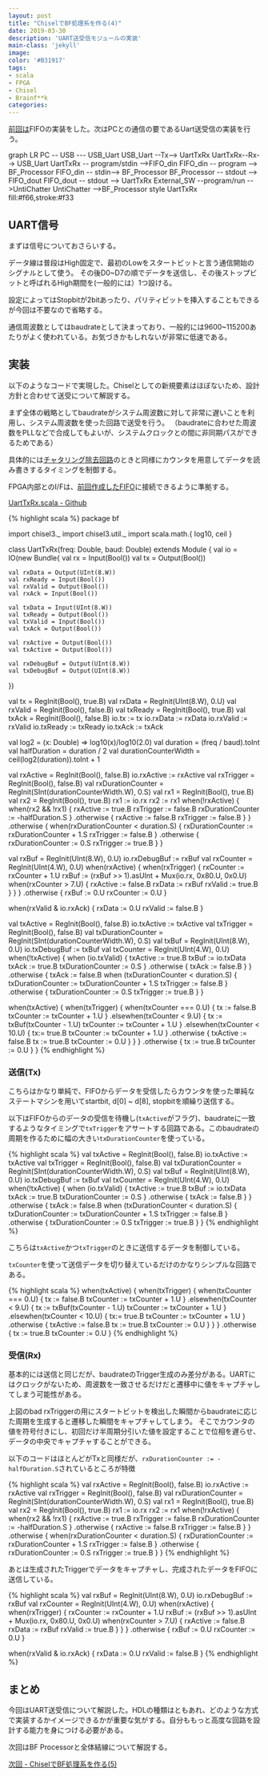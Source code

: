 ```yaml
---
layout: post
title: "ChiselでBF処理系を作る(4)"
date: 2019-03-30
description: 'UART送受信モジュールの実装'
main-class: 'jekyll'
image: 
color: '#B31917'
tags:
- scala
- FPGA
- Chisel
- Brainf**k
categories:
---
```


[前回は](https://kamiyaowl.github.io/blog/chisel-bf-3/)FIFOの実装をした。次はPCとの通信の要であるUart送受信の実装を行う。


<div class="mermaid">
graph LR
    PC -- USB --- USB_Uart
    USB_Uart --Tx--> UartTxRx
    UartTxRx--Rx--> USB_Uart
    UartTxRx -- program/stdin -->FIFO_din
    FIFO_din -- program --> BF_Processor
    FIFO_din -- stdin--> BF_Processor
    BF_Processor -- stdout --> FIFO_dout
    FIFO_dout -- stdout --> UartTxRx
    External_SW --program/run -->UntiChatter
    UntiChatter -->BF_Processor
    style UartTxRx fill:#f66,stroke:#f33
</div>

## UART信号

まずは信号についておさらいする。

<script type="WaveDrom">
{signal: [
  {name: 'uart', wave: '10333333331.', period: 1.5 },
]}
</script>

データ線は普段はHigh固定で、最初のLowをスタートビットと言う通信開始のシグナルとして使う。
その後D0~D7の順でデータを送信し、その後ストップビットと呼ばれるHigh期間を(一般的には）1つ設ける。

設定によってはStopbitが2bitあったり、パリティビットを挿入することもできるが今回は不要なので省略する。

通信周波数としてはbaudrateとして決まっており、一般的には9600~115200あたりがよく使われている。お気づきかもしれないが非常に低速である。


## 実装

以下のようなコードで実現した。Chiselとしての新規要素はほぼないため、設計方針と合わせて送受について解説する。

まず全体の戦略としてbaudrateがシステム周波数に対して非常に遅いことを利用し、システム周波数を使った回路で送受を行う。
（baudrateに合わせた周波数をPLLなどで合成してもよいが、システムクロックとの間に非同期パスができるためである）

具体的には[チャタリング除去回路](https://kamiyaowl.github.io/blog/chisel-bf-2/)のときと同様にカウンタを用意してデータを読み書きするタイミングを制御する。

FPGA内部とのI/Fは、[前回作成したFIFO](https://kamiyaowl.github.io/blog/chisel-bf-2/)に接続できるように準拠する。

[UartTxRx.scala - Github](https://github.com/kamiyaowl/chisel-practice/blob/master/src/main/scala/bf/UartTxRx.scala)

{% highlight scala %}
package bf

import chisel3._
import chisel3.util._
import scala.math.{ log10, ceil }

class UartTxRx(freq: Double, baud: Double) extends Module {
  val io = IO(new Bundle{
    val rx = Input(Bool())
    val tx = Output(Bool())

    val rxData = Output(UInt(8.W))
    val rxReady = Input(Bool())
    val rxValid = Output(Bool())
    val rxAck = Input(Bool())

    val txData = Input(UInt(8.W))
    val txReady = Output(Bool())
    val txValid = Input(Bool())
    val txAck = Output(Bool())

    val rxActive = Output(Bool())
    val txActive = Output(Bool())

    val rxDebugBuf = Output(UInt(8.W))
    val txDebugBuf = Output(UInt(8.W))
  })

  val tx = RegInit(Bool(), true.B)
  val rxData = RegInit(UInt(8.W), 0.U)
  val rxValid = RegInit(Bool(), false.B)
  val txReady = RegInit(Bool(), true.B)
  val txAck = RegInit(Bool(), false.B)
  io.tx := tx
  io.rxData := rxData
  io.rxValid := rxValid
  io.txReady := txReady
  io.txAck := txAck

  val log2 = (x: Double) => log10(x)/log10(2.0)
  val duration = (freq / baud).toInt
  val halfDuration = duration / 2
  val durationCounterWidth = ceil(log2(duration)).toInt + 1

  val rxActive = RegInit(Bool(), false.B)
  io.rxActive := rxActive
  val rxTrigger = RegInit(Bool(), false.B)
  val rxDurationCounter = RegInit(SInt(durationCounterWidth.W), 0.S)
  val rx1 = RegInit(Bool(), true.B)
  val rx2 = RegInit(Bool(), true.B)
  rx1 := io.rx
  rx2 := rx1
  when(!rxActive) {
    when(rx2 && !rx1) {
      rxActive := true.B
      rxTrigger := false.B
      rxDurationCounter := -halfDuration.S
    } .otherwise {
      rxActive := false.B
      rxTrigger := false.B
    }
  } .otherwise {
    when(rxDurationCounter < duration.S) {
      rxDurationCounter := rxDurationCounter + 1.S
      rxTrigger := false.B
    } .otherwise {
      rxDurationCounter := 0.S
      rxTrigger := true.B
    }
  }

  val rxBuf = RegInit(UInt(8.W), 0.U)
  io.rxDebugBuf := rxBuf
  val rxCounter = RegInit(UInt(4.W), 0.U)
  when(rxActive) {
    when(rxTrigger) {
      rxCounter := rxCounter + 1.U
      rxBuf := (rxBuf >> 1).asUInt + Mux(io.rx, 0x80.U, 0x0.U)
      when(rxCounter > 7.U) {
        rxActive := false.B
        rxData := rxBuf
        rxValid := true.B
      }
    }
  } .otherwise {
    rxBuf := 0.U
    rxCounter := 0.U
  }

  when(rxValid & io.rxAck) {
    rxData := 0.U
    rxValid := false.B
  }

  val txActive = RegInit(Bool(), false.B)
  io.txActive := txActive
  val txTrigger = RegInit(Bool(), false.B)
  val txDurationCounter = RegInit(SInt(durationCounterWidth.W), 0.S) 
  val txBuf = RegInit(UInt(8.W), 0.U)
  io.txDebugBuf := txBuf
  val txCounter = RegInit(UInt(4.W), 0.U)
  when(!txActive) {
    when (io.txValid) {
      txActive := true.B
      txBuf := io.txData
      txAck := true.B
      txDurationCounter := 0.S
    } .otherwise {
      txAck := false.B
    }
  } .otherwise {
    txAck := false.B
    when (txDurationCounter < duration.S) {
      txDurationCounter := txDurationCounter + 1.S
      txTrigger := false.B
    } .otherwise {
      txDurationCounter := 0.S
      txTrigger := true.B
    }
  }

  when(txActive) {
    when(txTrigger) {
      when(txCounter === 0.U) {
        tx := false.B
        txCounter := txCounter + 1.U
      } .elsewhen(txCounter < 9.U) {
        tx := txBuf(txCounter - 1.U)
        txCounter := txCounter + 1.U
      } .elsewhen(txCounter < 10.U) {
        tx:= true.B
        txCounter := txCounter + 1.U
      } .otherwise {
        txActive := false.B
        tx := true.B
        txCounter := 0.U
      }
    }
  } .otherwise {
    tx := true.B
    txCounter := 0.U
  }
}
{% endhighlight %}


### 送信(Tx)

こちらはかなり単純で、FIFOからデータを受信したらカウンタを使った単純なステートマシンを用いてstartbit, d[0] ~ d[8], stopbitを順繰り送信する。

以下はFIFOからのデータの受信を待機し(`txActive`がフラグ)、baudrateに一致するようなタイミングで`txTrigger`をアサートする回路である。このbaudrateの周期を作るために幅の大きい`txDurationCounter`を使っている。

{% highlight scala %}
val txActive = RegInit(Bool(), false.B)
io.txActive := txActive
val txTrigger = RegInit(Bool(), false.B)
val txDurationCounter = RegInit(SInt(durationCounterWidth.W), 0.S) 
val txBuf = RegInit(UInt(8.W), 0.U)
io.txDebugBuf := txBuf
val txCounter = RegInit(UInt(4.W), 0.U)
when(!txActive) {
  when (io.txValid) {
    txActive := true.B
    txBuf := io.txData
    txAck := true.B
    txDurationCounter := 0.S
  } .otherwise {
    txAck := false.B
  }
} .otherwise {
  txAck := false.B
  when (txDurationCounter < duration.S) {
    txDurationCounter := txDurationCounter + 1.S
    txTrigger := false.B
  } .otherwise {
    txDurationCounter := 0.S
    txTrigger := true.B
  }
}
{% endhighlight %}

こちらは`txActive`かつ`txTrigger`のときに送信するデータを制御している。

`txCounter`を使って送信データを切り替えているだけのかなりシンプルな回路である。

{% highlight scala %}
when(txActive) {
  when(txTrigger) {
    when(txCounter === 0.U) {
      tx := false.B
      txCounter := txCounter + 1.U
    } .elsewhen(txCounter < 9.U) {
      tx := txBuf(txCounter - 1.U)
      txCounter := txCounter + 1.U
    } .elsewhen(txCounter < 10.U) {
      tx:= true.B
      txCounter := txCounter + 1.U
    } .otherwise {
      txActive := false.B
      tx := true.B
      txCounter := 0.U
    }
  }
} .otherwise {
  tx := true.B
  txCounter := 0.U
}
{% endhighlight %}

### 受信(Rx)

基本的には送信と同じだが、baudrateのTrigger生成のみ差分がある。UARTにはクロックがないため、周波数を一致させるだけだと遷移中に値をキャプチャしてしまう可能性がある。

<script type="WaveDrom">
{signal: [
  {name: 'uart', wave: '10333333331.', period: 1.5 },
  {},
  {name: 'bad rxTrigger', wave: 'z..0..10.10.10.10.10.10.10.10.......', period: 0.5 },
  {},
  {name: 'gool txTrigger', wave: 'z..0...10.10.10.10.10.10.10.10......', period: 0.5 },
]}
</script>

上図のbad rxTriggerの用にスタートビットを検出した瞬間からbaudrateに応じた周期を生成すると遷移した瞬間をキャプチャしてしまう。
そこでカウンタの値を符号付きにし、初回だけ半周期分引いた値を設定することで位相を遅らせ、データの中央でキャプチャすることができる。

以下のコードはほとんどがTxと同様だが、`rxDurationCounter := -halfDuration.S`されているところが特徴

{% highlight scala %}
val rxActive = RegInit(Bool(), false.B)
io.rxActive := rxActive
val rxTrigger = RegInit(Bool(), false.B)
val rxDurationCounter = RegInit(SInt(durationCounterWidth.W), 0.S)
val rx1 = RegInit(Bool(), true.B)
val rx2 = RegInit(Bool(), true.B)
rx1 := io.rx
rx2 := rx1
when(!rxActive) {
  when(rx2 && !rx1) {
    rxActive := true.B
    rxTrigger := false.B
    rxDurationCounter := -halfDuration.S
  } .otherwise {
    rxActive := false.B
    rxTrigger := false.B
  }
} .otherwise {
  when(rxDurationCounter < duration.S) {
    rxDurationCounter := rxDurationCounter + 1.S
    rxTrigger := false.B
  } .otherwise {
    rxDurationCounter := 0.S
    rxTrigger := true.B
  }
}
{% endhighlight %}

あとは生成されたTriggerでデータをキャプチャし、完成されたデータをFIFOに送信している。

{% highlight scala %}
val rxBuf = RegInit(UInt(8.W), 0.U)
io.rxDebugBuf := rxBuf
val rxCounter = RegInit(UInt(4.W), 0.U)
when(rxActive) {
  when(rxTrigger) {
    rxCounter := rxCounter + 1.U
    rxBuf := (rxBuf >> 1).asUInt + Mux(io.rx, 0x80.U, 0x0.U)
    when(rxCounter > 7.U) {
      rxActive := false.B
      rxData := rxBuf
      rxValid := true.B
    }
  }
} .otherwise {
  rxBuf := 0.U
  rxCounter := 0.U
}

when(rxValid & io.rxAck) {
  rxData := 0.U
  rxValid := false.B
}
{% endhighlight %}

## まとめ

今回はUART送受信について解説した。HDLの種類はともあれ、どのような方式で実装するかイメージできるかが重要な気がする。自分ももっと高度な回路を設計する能力を身につける必要がある。

次回はBF Processorと全体結線について解説する。

[次回 - ChiselでBF処理系を作る(5)](https://kamiyaowl.github.io/blog/chisel-bf-5/)
